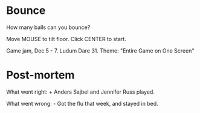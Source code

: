 Bounce
======

How many balls can you bounce?

Move MOUSE to tilt floor.
Click CENTER to start.

Game jam, Dec 5 - 7.  Ludum Dare 31.  Theme: "Entire Game on One Screen"

Post-mortem
===========

What went right: + Anders Sajbel and Jennifer Russ played.

What went wrong: - Got the flu that week, and stayed in bed.
